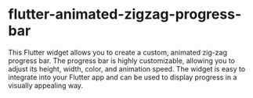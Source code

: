 # flutter-animated-zigzag-progress-bar
This Flutter widget allows you to create a custom, animated zig-zag progress bar. The progress bar is highly customizable, allowing you to adjust its height, width, color, and animation speed. The widget is easy to integrate into your Flutter app and can be used to display progress in a visually appealing way.
